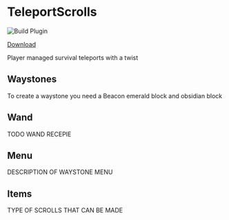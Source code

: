 

# TeleportScrolls

![Build Plugin](https://github.com/Snipey/TeleportScrolls/workflows/Build%20Plugin/badge.svg)

[Download](https://github.com/Snipey/TeleportScrolls/actions?query=branch%3Adevelop)

Player managed survival teleports with a twist

## Waystones
To create a waystone you need a Beacon emerald block and obsidian block

## Wand
TODO WAND RECEPIE

## Menu
DESCRIPTION OF WAYSTONE MENU

## Items
TYPE OF SCROLLS THAT CAN BE MADE